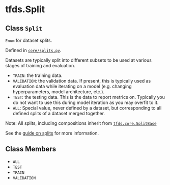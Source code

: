 <div itemscope itemtype="http://developers.google.com/ReferenceObject">
<meta itemprop="name" content="tfds.Split" />
<meta itemprop="path" content="Stable" />
<meta itemprop="property" content="ALL"/>
<meta itemprop="property" content="TEST"/>
<meta itemprop="property" content="TRAIN"/>
<meta itemprop="property" content="VALIDATION"/>
</div>

# tfds.Split

## Class `Split`

`Enum` for dataset splits.

Defined in [`core/splits.py`](https://github.com/tensorflow/datasets/tree/master/tensorflow_datasets/core/splits.py).

<!-- Placeholder for "Used in" -->

Datasets are typically split into different subsets to be used at various
stages of training and evaluation.

* `TRAIN`: the training data.
* `VALIDATION`: the validation data. If present, this is typically used as
  evaluation data while iterating on a model (e.g. changing hyperparameters,
  model architecture, etc.).
* `TEST`: the testing data. This is the data to report metrics on. Typically
  you do not want to use this during model iteration as you may overfit to it.
* `ALL`: Special value, never defined by a dataset, but corresponding to all
  defined splits of a dataset merged together.

Note: All splits, including compositions inherit from <a href="../tfds/core/SplitBase.md"><code>tfds.core.SplitBase</code></a>

See the
[guide on splits](https://github.com/tensorflow/datasets/tree/master/docs/splits.md)
for more information.

## Class Members

*   `ALL` <a id="ALL"></a>
*   `TEST` <a id="TEST"></a>
*   `TRAIN` <a id="TRAIN"></a>
*   `VALIDATION` <a id="VALIDATION"></a>
